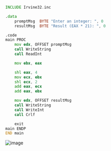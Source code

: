 ```asm
INCLUDE Irvine32.inc

.data
    promptMsg  BYTE "Enter an integer: ", 0
    resultMsg  BYTE "Result (EAX * 21): ", 0

.code
main PROC
    mov edx, OFFSET promptMsg
    call WriteString
    call ReadInt       

    mov ebx, eax       

    shl eax, 4         
    mov ecx, ebx
    shl ecx, 2        
    add eax, ecx       
    add eax, ebx      

    mov edx, OFFSET resultMsg
    call WriteString
    call WriteInt
    call Crlf

    exit
main ENDP
END main
```
![image](https://github.com/user-attachments/assets/8748d7ec-d45a-40a3-b7a6-155410d1bf34)
